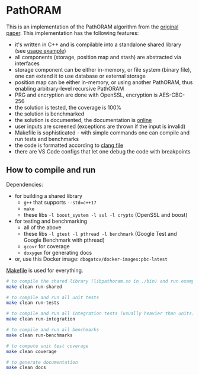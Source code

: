 # PathORAM

This is an implementation of the PathORAM algorithm from the [original paper](https://eprint.iacr.org/2013/280.pdf).
This implementation has the following features:
- it's written in C++ and is compilable into a standalone shared library (see [usage example](./path-oram/test/test-shared-lib.cpp))
- all components (storage, position map and stash) are abstracted via interfaces
- storage component can be either in-memory, or file system (binary file), one can extend it to use database or external storage
- position map can be either in-memory, or using another PathORAM, thus enabling arbitrary-level recursive PathORAM
- PRG and encryption are done with OpenSSL, encryption is AES-CBC-256
- the solution is tested, the coverage is 100%
- the solution is benchmarked
- the solution is documented, the documentation is [online](https://pathoram.dbogatov.org/)
- user inputs are screened (exceptions are thrown if the input is invalid)
- Makefile is sophisticated - with simple commands one can compile and run tests and benchmarks
- the code is formatted according to [clang file](./.clang-format)
- there are VS Code configs that let one debug the code with breakpoints

## How to compile and run

Dependencies:
- for building a shared library
	- `g++` that supports `--std=c++17`
	- `make`
	- these libs `-l boost_system -l ssl -l crypto` (OpenSSL and boost)
- for testing and benchmarking
	- all of the above
	- these libs `-l gtest -l pthread -l benchmark` (Google Test and Google Benchmark with pthread)
	- `gcovr` for coverage
	- `doxygen` for generating docs
- or, use this Docker image: `dbogatov/docker-images:pbc-latest`

[Makefile](./path-oram/Makefile) is used for everything.

```bash
# to compile the shared library (libpathoram.so in ./bin) and run example code against it
make clean run-shared

# to compile and run all unit tests
make clean run-tests

# to compile and run all integration tests (usually heavier than units)
make clean run-integration

# to compile and run all benchmarks
make clean run-benchmarks

# to compute unit test coverage
make clean coverage

# to generate documentation
make clean docs
```
